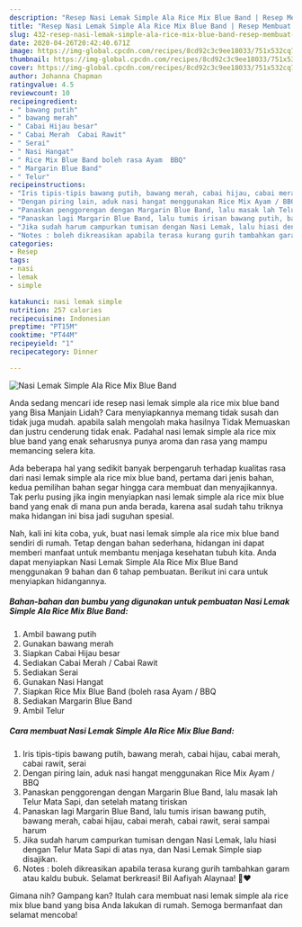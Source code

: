 ```yaml
---
description: "Resep Nasi Lemak Simple Ala Rice Mix Blue Band | Resep Membuat Nasi Lemak Simple Ala Rice Mix Blue Band Yang Lezat Sekali"
title: "Resep Nasi Lemak Simple Ala Rice Mix Blue Band | Resep Membuat Nasi Lemak Simple Ala Rice Mix Blue Band Yang Lezat Sekali"
slug: 432-resep-nasi-lemak-simple-ala-rice-mix-blue-band-resep-membuat-nasi-lemak-simple-ala-rice-mix-blue-band-yang-lezat-sekali
date: 2020-04-26T20:42:40.671Z
image: https://img-global.cpcdn.com/recipes/8cd92c3c9ee18033/751x532cq70/nasi-lemak-simple-ala-rice-mix-blue-band-foto-resep-utama.jpg
thumbnail: https://img-global.cpcdn.com/recipes/8cd92c3c9ee18033/751x532cq70/nasi-lemak-simple-ala-rice-mix-blue-band-foto-resep-utama.jpg
cover: https://img-global.cpcdn.com/recipes/8cd92c3c9ee18033/751x532cq70/nasi-lemak-simple-ala-rice-mix-blue-band-foto-resep-utama.jpg
author: Johanna Chapman
ratingvalue: 4.5
reviewcount: 10
recipeingredient:
- " bawang putih"
- " bawang merah"
- " Cabai Hijau besar"
- " Cabai Merah  Cabai Rawit"
- " Serai"
- " Nasi Hangat"
- " Rice Mix Blue Band boleh rasa Ayam  BBQ"
- " Margarin Blue Band"
- " Telur"
recipeinstructions:
- "Iris tipis-tipis bawang putih, bawang merah, cabai hijau, cabai merah, cabai rawit, serai"
- "Dengan piring lain, aduk nasi hangat menggunakan Rice Mix Ayam / BBQ"
- "Panaskan penggorengan dengan Margarin Blue Band, lalu masak lah Telur Mata Sapi, dan setelah matang tiriskan"
- "Panaskan lagi Margarin Blue Band, lalu tumis irisan bawang putih, bawang merah, cabai hijau, cabai merah, cabai rawit, serai sampai harum"
- "Jika sudah harum campurkan tumisan dengan Nasi Lemak, lalu hiasi dengan Telur Mata Sapi di atas nya, dan Nasi Lemak Simple siap disajikan."
- "Notes : boleh dikreasikan apabila terasa kurang gurih tambahkan garam atau kaldu bubuk. Selamat berkreasi! Bil Aafiyah Alaynaa! 🌹❤️"
categories:
- Resep
tags:
- nasi
- lemak
- simple

katakunci: nasi lemak simple 
nutrition: 257 calories
recipecuisine: Indonesian
preptime: "PT15M"
cooktime: "PT44M"
recipeyield: "1"
recipecategory: Dinner

---
```



![Nasi Lemak Simple Ala Rice Mix Blue Band](https://img-global.cpcdn.com/recipes/8cd92c3c9ee18033/751x532cq70/nasi-lemak-simple-ala-rice-mix-blue-band-foto-resep-utama.jpg)

Anda sedang mencari ide resep nasi lemak simple ala rice mix blue band yang Bisa Manjain Lidah? Cara menyiapkannya memang tidak susah dan tidak juga mudah. apabila salah mengolah maka hasilnya Tidak Memuaskan dan justru cenderung tidak enak. Padahal nasi lemak simple ala rice mix blue band yang enak seharusnya punya aroma dan rasa yang mampu memancing selera kita.



Ada beberapa hal yang sedikit banyak berpengaruh terhadap kualitas rasa dari nasi lemak simple ala rice mix blue band, pertama dari jenis bahan, kedua pemilihan bahan segar hingga cara membuat dan menyajikannya. Tak perlu pusing jika ingin menyiapkan nasi lemak simple ala rice mix blue band yang enak di mana pun anda berada, karena asal sudah tahu triknya maka hidangan ini bisa jadi suguhan spesial.


Nah, kali ini kita coba, yuk, buat nasi lemak simple ala rice mix blue band sendiri di rumah. Tetap dengan bahan sederhana, hidangan ini dapat memberi manfaat untuk membantu menjaga kesehatan tubuh kita. Anda dapat menyiapkan Nasi Lemak Simple Ala Rice Mix Blue Band menggunakan 9 bahan dan 6 tahap pembuatan. Berikut ini cara untuk menyiapkan hidangannya.

<!--inarticleads1-->

##### Bahan-bahan dan bumbu yang digunakan untuk pembuatan Nasi Lemak Simple Ala Rice Mix Blue Band:

1. Ambil  bawang putih
1. Gunakan  bawang merah
1. Siapkan  Cabai Hijau besar
1. Sediakan  Cabai Merah / Cabai Rawit
1. Sediakan  Serai
1. Gunakan  Nasi Hangat
1. Siapkan  Rice Mix Blue Band (boleh rasa Ayam / BBQ
1. Sediakan  Margarin Blue Band
1. Ambil  Telur




<!--inarticleads2-->

##### Cara membuat Nasi Lemak Simple Ala Rice Mix Blue Band:

1. Iris tipis-tipis bawang putih, bawang merah, cabai hijau, cabai merah, cabai rawit, serai
1. Dengan piring lain, aduk nasi hangat menggunakan Rice Mix Ayam / BBQ
1. Panaskan penggorengan dengan Margarin Blue Band, lalu masak lah Telur Mata Sapi, dan setelah matang tiriskan
1. Panaskan lagi Margarin Blue Band, lalu tumis irisan bawang putih, bawang merah, cabai hijau, cabai merah, cabai rawit, serai sampai harum
1. Jika sudah harum campurkan tumisan dengan Nasi Lemak, lalu hiasi dengan Telur Mata Sapi di atas nya, dan Nasi Lemak Simple siap disajikan.
1. Notes : boleh dikreasikan apabila terasa kurang gurih tambahkan garam atau kaldu bubuk. Selamat berkreasi! Bil Aafiyah Alaynaa! 🌹❤️




Gimana nih? Gampang kan? Itulah cara membuat nasi lemak simple ala rice mix blue band yang bisa Anda lakukan di rumah. Semoga bermanfaat dan selamat mencoba!
